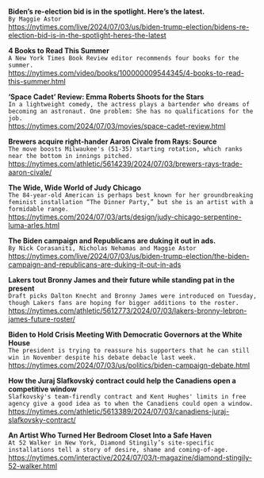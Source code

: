 **Biden’s re-election bid is in the spotlight. Here’s the latest.**\
`By Maggie Astor`\
https://nytimes.com/live/2024/07/03/us/biden-trump-election/bidens-re-election-bid-is-in-the-spotlight-heres-the-latest

**4 Books to Read This Summer**\
`A New York Times Book Review editor recommends four books for the summer.`\
https://nytimes.com/video/books/100000009544345/4-books-to-read-this-summer.html

**‘Space Cadet’ Review: Emma Roberts Shoots for the Stars**\
`In a lightweight comedy, the actress plays a bartender who dreams of becoming an astronaut. One problem: She has no qualifications for the job.`\
https://nytimes.com/2024/07/03/movies/space-cadet-review.html

**Brewers acquire right-hander Aaron Civale from Rays: Source**\
`The move boosts Milwaukee's (51-35) starting rotation, which ranks near the bottom in innings pitched.`\
https://nytimes.com/athletic/5614239/2024/07/03/brewers-rays-trade-aaron-civale/

**The Wide, Wide World of Judy Chicago**\
`The 84-year-old American is perhaps best known for her groundbreaking feminist installation “The Dinner Party,” but she is an artist with a formidable range.`\
https://nytimes.com/2024/07/03/arts/design/judy-chicago-serpentine-luma-arles.html

**The Biden campaign and Republicans are duking it out in ads.**\
`By Nick Corasaniti, Nicholas Nehamas and Maggie Astor`\
https://nytimes.com/live/2024/07/03/us/biden-trump-election/the-biden-campaign-and-republicans-are-duking-it-out-in-ads

**Lakers tout Bronny James and their future while standing pat in the present**\
`Draft picks Dalton Knecht and Bronny James were introduced on Tuesday, though Lakers fans are hoping for bigger additions to the roster.`\
https://nytimes.com/athletic/5612773/2024/07/03/lakers-bronny-lebron-james-future-roster/

**Biden to Hold Crisis Meeting With Democratic Governors at the White House**\
`The president is trying to reassure his supporters that he can still win in November despite his debate debacle last week.`\
https://nytimes.com/2024/07/03/us/politics/biden-campaign-debate.html

**How the Juraj Slafkovský contract could help the Canadiens open a competitive window**\
`Slafkovský's team-firendly contract and Kent Hughes' limits in free agency give a good idea as to when the Canadiens could open a window.`\
https://nytimes.com/athletic/5613389/2024/07/03/canadiens-juraj-slafkovsky-contract/

**An Artist Who Turned Her Bedroom Closet Into a Safe Haven**\
`At 52 Walker in New York, Diamond Stingily’s site-specific installations tell a story of desire, shame and coming-of-age.`\
https://nytimes.com/interactive/2024/07/03/t-magazine/diamond-stingily-52-walker.html

